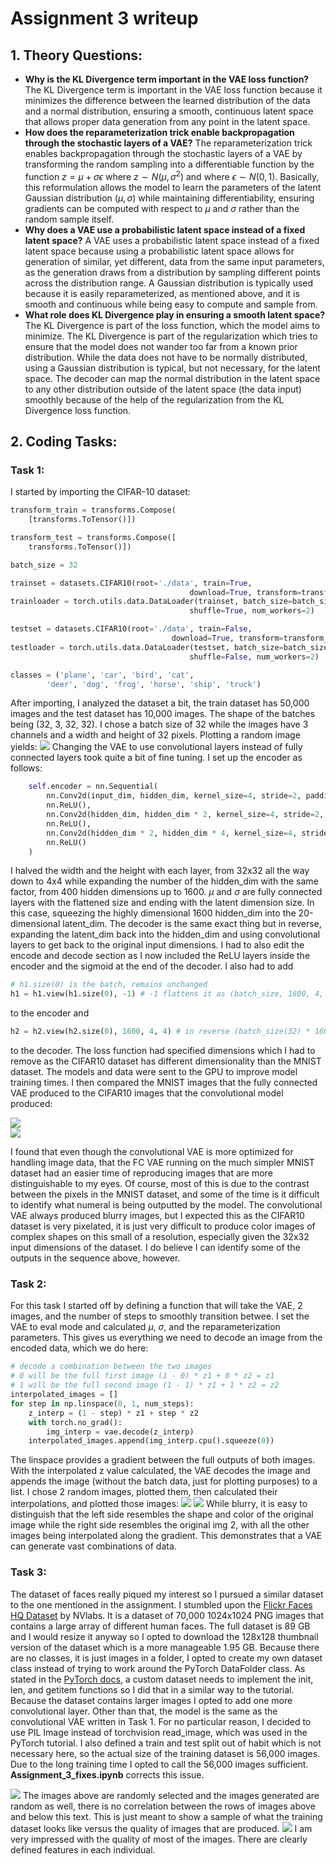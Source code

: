 # Assignment 3 writeup

## 1. Theory Questions:
- **Why is the KL Divergence term important in the VAE loss function?**
The KL Divergence term is important in the VAE loss function because it minimizes the difference between the learned distribution of the data and a normal distribution, ensuring a smooth, continuous latent space that allows proper data generation from any point in the latent space.
- **How does the reparameterization trick enable backpropagation through the stochastic layers of a VAE?**
The reparameterization trick enables backpropagation through the stochastic layers of a VAE by transforming the random sampling into a differentiable function by the function $z=\mu+\sigma\epsilon$ where $z \sim N(\mu, \sigma^2)$ and where $\epsilon \sim N(0,1)$. Basically, this reformulation allows the model to learn the parameters of the latent Gaussian distribution $(\mu,\sigma)$ while maintaining differentiability, ensuring gradients can be computed with respect to $\mu$ and $\sigma$ rather than the random sample itself.
- **Why does a VAE use a probabilistic latent space instead of a fixed latent space?**
A VAE uses a probabilistic latent space instead of a fixed latent space because using a probabilistic latent space allows for generation of similar, yet different, data from the same input parameters, as the generation draws from a distribution by sampling different points across the distribution range. A Gaussian distribution is typically used because it is easily reparameterized, as mentioned above, and it is smooth and continuous while being easy to compute and sample from.
- **What role does KL Divergence play in ensuring a smooth latent space?**
The KL Divergence is part of the loss function, which the model aims to minimize. The KL Divergence is part of the regularization which tries to ensure that the model does not wander too far from a known prior distribution. While the data does not have to be normally distributed, using a Gaussian distribution is typical, but not necessary, for the latent space. The decoder can map the normal distribution in the latent space to any other distribution outside of the latent space (the data input) smoothly because of the help of the regularization from the KL Divergence loss function.

## 2. Coding Tasks:
### **Task 1:**
I started by importing the CIFAR-10 dataset:
```python
transform_train = transforms.Compose(
    [transforms.ToTensor()])

transform_test = transforms.Compose([
    transforms.ToTensor()])

batch_size = 32

trainset = datasets.CIFAR10(root='./data', train=True,
                                        download=True, transform=transform_train)
trainloader = torch.utils.data.DataLoader(trainset, batch_size=batch_size,
                                        shuffle=True, num_workers=2)

testset = datasets.CIFAR10(root='./data', train=False,
                                    download=True, transform=transform_test)
testloader = torch.utils.data.DataLoader(testset, batch_size=batch_size,
                                        shuffle=False, num_workers=2)

classes = ('plane', 'car', 'bird', 'cat',
        'deer', 'dog', 'frog', 'horse', 'ship', 'truck')
```
After importing, I analyzed the dataset a bit, the train dataset has 50,000 images and the test dataset has 10,000 images. The shape of the batches being (32, 3, 32, 32). I chose a batch size of 32 while the images have 3 channels and a width and height of 32 pixels. Plotting a random image yields:
<img src="./images/owl.png">
Changing the VAE to use convolutional layers instead of fully connected layers took quite a bit of fine tuning. I set up the encoder as follows:
```python
    self.encoder = nn.Sequential(
        nn.Conv2d(input_dim, hidden_dim, kernel_size=4, stride=2, padding=1), # (batch, 3, 32, 32) -> (400, 16, 16)
        nn.ReLU(),
        nn.Conv2d(hidden_dim, hidden_dim * 2, kernel_size=4, stride=2, padding=1), # (800, 8, 8)
        nn.ReLU(),
        nn.Conv2d(hidden_dim * 2, hidden_dim * 4, kernel_size=4, stride=2, padding=1), # (1600, 4, 4)
        nn.ReLU()
    )
```
I halved the width and the height with each layer, from 32x32 all the way down to 4x4 while expanding the number of the hidden_dim with the same factor, from 400 hidden dimensions up to 1600. $\mu$ and $\sigma$ are fully connected layers with the flattened size and ending with the latent dimension size. In this case, squeezing the highly dimensional 1600 hidden_dim into the 20-dimensional latent_dim. The decoder is the same exact thing but in reverse, expanding the latent_dim back into the hidden_dim and using convolutional layers to get back to the original input dimensions. I had to also edit the encode and decode section as I now included the ReLU layers inside the encoder and the sigmoid at the end of the decoder. I also had to add
```python
# h1.size(0) is the batch, remains unchanged
h1 = h1.view(h1.size(0), -1) # -1 flattens it as (batch_size, 1600, 4, 4) -> (batch_size, 1600 * 4 * 4)
```
to the encoder and
```python
h2 = h2.view(h2.size(0), 1600, 4, 4) # in reverse (batch_size(32) * 1600 * 4 * 4) -> (batch_size, 1600, 4, 4)
```
to the decoder. The loss function had specified dimensions which I had to remove as the CIFAR10 dataset has different dimensionality than the MNIST dataset. The models and data were sent to the GPU to improve model training times. I then compared the MNIST images that the fully connected VAE produced to the CIFAR10 images that the convolutional model produced:

<img src="./images/fcvae.png">\
<img src="./images/cvae.png">

I found that even though the convolutional VAE is more optimized for handling image data, that the FC VAE running on the much simpler MNIST dataset had an easier time of reproducing images that are more distinguishable to my eyes. Of course, most of this is due to the contrast between the pixels in the MNIST dataset, and some of the time is it difficult to identify what numeral is being outputted by the model. The convolutional VAE always produced blurry images, but I expected this as the CIFAR10 dataset is very pixelated, it is just very difficult to produce color images of complex shapes on this small of a resolution, especially given the 32x32 input dimensions of the dataset. I do believe I can identify some of the outputs in the sequence above, however.

### **Task 2:**
For this task I started off by defining a function that will take the VAE, 2 images, and the number of steps to smoothly transition betwee. I set the VAE to eval mode and calculated $\mu$, $\sigma$, and the reparameterization parameters. This gives us everything we need to decode an image from the encoded data, which we do here:
```python
# decode a combination between the two images
# 0 will be the full first image (1 - 0) * z1 + 0 * z2 = z1
# 1 will be the full second image (1 - 1) * z1 + 1 * z2 = z2
interpolated_images = []
for step in np.linspace(0, 1, num_steps):
    z_interp = (1 - step) * z1 + step * z2
    with torch.no_grad():
        img_interp = vae.decode(z_interp)
    interpolated_images.append(img_interp.cpu().squeeze(0))
```
The linspace provides a gradient between the full outputs of both images. With the interpolated z value calculated, the VAE decodes the image and appends the image (without the batch data, just for plotting purposes) to a list.
I chose 2 random images, plotted them, then calculated their interpolations, and plotted those images:
<img src="./images/img_choices.png">
<img src="./images/interp_outputs.png">
While blurry, it is easy to distinguish that the left side resembles the shape and color of the original image while the right side resembles the original img 2, with all the other images being interpolated along the gradient. This demonstrates that a VAE can generate vast combinations of data.

### **Task 3:**
The dataset of faces really piqued my interest so I pursued a similar dataset to the one mentioned in the assignment. I stumbled upon the [Flickr Faces HQ Dataset](https://github.com/NVlabs/ffhq-dataset) by NVlabs. It is a dataset of 70,000 1024x1024 PNG images that contains a large array of different human faces. The full dataset is 89 GB and I would resize it anyway so I opted to download the 128x128 thumbnail version of the dataset which is a more manageable 1.95 GB. Because there are no classes, it is just images in a folder, I opted to create my own dataset class instead of trying to work around the PyTorch DataFolder class. As stated in the [PyTorch docs](https://pytorch.org/tutorials/beginner/basics/data_tutorial.html#creating-a-custom-dataset-for-your-files), a custom dataset needs to implement the init, len, and getitem functions so I did that in a similar way to the tutorial. Because the dataset contains larger images I opted to add one more convolutional layer. Other than that, the model is the same as the convolutional VAE written in Task 1.
For no particular reason, I decided to use PIL Image instead of torchvision read_image, which was used in the PyTorch tutorial. I also defined a train and test split out of habit which is not necessary here, so the actual size of the training dataset is 56,000 images. Due to the long training time I opted to call the 56,000 images sufficient. **Assignment_3_fixes.ipynb** corrects this issue.

<img src="./images/ffhq_train_images.png">
The images above are randomly selected and the images generated are random as well, there is no correlation between the rows of images above and below this text. This is just meant to show a sample of what the training dataset looks like versus the quality of images that are produced.
<img src="./images/latent_space_generation.png">
I am very impressed with the quality of most of the images. There are clearly defined features in each individual.